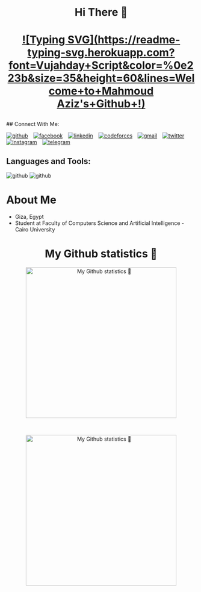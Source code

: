 <h1 align="center">Hi There 👋</h1>

<h1 align="center">
  
[![Typing SVG](https://readme-typing-svg.herokuapp.com?font=Vujahday+Script&color=%0e223b&size=35&height=60&lines=Welcome+to+Mahmoud Aziz's+Github+!)](https://git.io/typing-svg)
  
</h1>
## Connect With Me:

[![github](https://user-images.githubusercontent.com/89981157/165638303-61424af3-ee6e-49c8-8d23-e62c0fcdccdd.png)][1]&emsp;[![facebook](https://user-images.githubusercontent.com/89981157/165638431-eb8c5fd3-ff7b-4095-a8e0-acb87b734d96.png)][3]&emsp;[![linkedin](https://user-images.githubusercontent.com/89981157/165638661-43aec0cb-4520-4788-8f5d-94d234186ca8.png)][2]&emsp;[![codeforces](https://user-images.githubusercontent.com/89981157/165658750-702cbaa6-a313-4c19-9af9-02dc1bf1def7.png)][4]&emsp;[![gmail](https://user-images.githubusercontent.com/89981157/165659095-538113ce-c545-4dc0-b9b9-c00f9c1d78a9.png)][5]&emsp;[![twitter](https://user-images.githubusercontent.com/89981157/165663963-cb63f2c6-edec-4777-a33a-87bcbd7230b4.png)][6]&emsp;[![instagram](https://user-images.githubusercontent.com/89981157/165664400-2ae0361d-97e4-4269-83b0-d6d49debfc40.png)][7]&emsp;[![telegram](https://user-images.githubusercontent.com/89981157/165664495-7e6743b6-bb68-4dfb-ba13-3976ad8823c4.png)][8]
<br />
## Languages and Tools:

![github](https://camo.githubusercontent.com/04a68d28c34b095402af3f66b15a65b9802c0d7ffdfa813635f65a9dbb18c16e/68747470733a2f2f696d672e69636f6e73382e636f6d2f636f6c6f722f34382f3030303030302f632d706c75732d706c75732d6c6f676f2e706e67)
![github](https://camo.githubusercontent.com/e17f27ccb104b1ee595bb3c320eaf9ab8d0b1767969bc204fb7813db450ebd8f/68747470733a2f2f696d672e69636f6e73382e636f6d2f636f6c6f722f34382f3030303030302f707974686f6e2d2d76322e706e67)

 # About Me
 * Giza, Egypt
 * Student at Faculty of Computers Science and Artificial Intelligence - Cairo University


<h1 align="center">My Github statistics 🚀</h1> 

<p align="center">
  <img width="400" src="https://github-readme-stats.vercel.app/api/?username=mahmoudazizorignal&count_private=true&theme=tokyonight&showicons=true" alt="My Github statistics  🚀">
</p>
<br />
<p align="center">
  <img width="400" src="https://github-readme-stats.vercel.app/api/top-langs/?username=mahmoudazizorignal&langs_count=5&theme=tokyonight" alt="My Github statistics  🚀">

[twitter]: https://twitter.com/Mahmoud43276355
[instagram]: https://www.instagram.com/mahmoud_plus_plus/?hl=en
[linkedin]: https://www.linkedin.com/in/mahmoud-mamdouh-70809621b/

[1]: https://github.com/mahmoudazizorignal
[2]: https://www.linkedin.com/in/mahmoud-mamdouh-70809621b/
[3]: https://www.facebook.com/mahmoudm.aziz.35
[4]: https://codeforces.com/profile/mahmoudazizorignal
[5]: mailto:mahmoudazizorignal@gmail.com
[6]: https://twitter.com/Mahmoud43276355
[7]: https://www.instagram.com/mahmoud_plus_plus/?hl=en
[8]: https://t.me/mahmoudazizorignal

